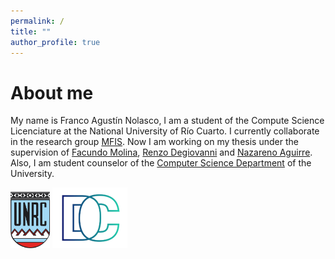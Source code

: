 ```yaml
---
permalink: /
title: ""
author_profile: true
---
```


About me
======
My name is Franco Agustín Nolasco, I am a student of the Compute Science Licenciature at the National University of Río Cuarto. I currently collaborate in the research group [MFIS](https://mfis.dc.exa.unrc.edu.ar/people).
Now I am working on my thesis under the supervision of [Facundo Molina](https://facumolina.github.io/), [Renzo Degiovanni](https://rdegiovanni.github.io/) and [Nazareno Aguirre](https://nmaguirre.github.io/).
Also, I am student counselor of the [Computer Science Department](https://dc.exa.unrc.edu.ar/personal/autoridades/) of the University.


<img src="/images/unrc-logo.png" width="63" height="90"> <img src="/images/dc-logo.png" width="120" height="97">
